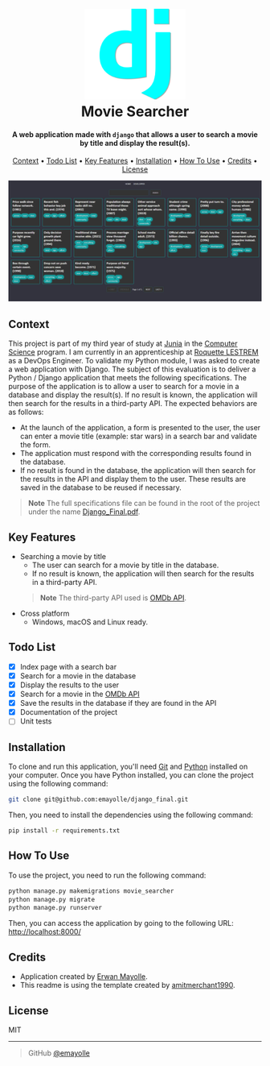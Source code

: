 
<h1 align="center">
  <br>
  <a href="https://github.com/emayolle/django_final"><img src="https://raw.githubusercontent.com/emayolle/django_final/main/git_images/logo.png" alt="Movie Searcher" width="200"></a>
  <br>
  Movie Searcher
  <br>
</h1>

<h4 align="center">A web application made with <code>django</code> that allows a user to search a movie by title and display the result(s).</h4>


<p align="center">
  <a href="#context">Context</a> •
  <a href="#todo-list">Todo List</a> •
  <a href="#key-features">Key Features</a> •
  <a href="#installation">Installation</a> •
  <a href="#how-to-use">How To Use</a> •
  <a href="#credits">Credits</a> •
  <a href="#license">License</a>
</p>

![screenshot](https://raw.githubusercontent.com/emayolle/django_final/main/git_images/exemple.gif)

## Context
This project is part of my third year of study at [Junia](https://junia.com/) in the [Computer Science](https://www.junia.com/fr/fiches-metiers/ingenieur-developpeur/) program. I am currently in an apprenticeship at [Roquette LESTREM](https://fr.roquette.com/) as a DevOps Engineer. To validate my Python module, I was asked to create a web application with Django. The subject of this evaluation is to deliver a Python / Django application that meets the following specifications. The purpose of the application is to allow a user to search for a movie in a database and display the result(s). If no result is known, the application will then search for the results in a third-party API. The expected behaviors are as follows:
- At the launch of the application, a form is presented to the user, the user can enter a movie title (example: star wars) in a search bar and validate the form.
- The application must respond with the corresponding results found in the database.
- If no result is found in the database, the application will then search for the results in the API and display them to the user. These results are saved in the database to be reused if necessary.

> **Note**
> The full specifications file can be found in the root of the project under the name [Django_Final.pdf](https://github.com/emayolle/django_final/blob/main/Django_Final.pdf).
## Key Features

* Searching a movie by title
  - The user can search for a movie by title in the database.
  - If no result is known, the application will then search for the results in a third-party API.
  > **Note**
  > The third-party API used is [OMDb API](http://www.omdbapi.com/).
* Cross platform
  - Windows, macOS and Linux ready.


## Todo List

- [x] Index page with a search bar
- [x] Search for a movie in the database
- [x] Display the results to the user
- [x] Search for a movie in the [OMDb API](http://www.omdbapi.com/)
- [x] Save the results in the database if they are found in the API
- [x] Documentation of the project
- [ ] Unit tests

## Installation
To clone and run this application, you'll need [Git](https://git-scm.com) and [Python](https://www.python.org/downloads/) installed on your computer. Once you have Python installed, you can clone the project using the following command:
```bash
git clone git@github.com:emayolle/django_final.git
```
Then, you need to install the dependencies using the following command:
```bash
pip install -r requirements.txt
```

## How To Use
To use the project, you need to run the following command:
```bash
python manage.py makemigrations movie_searcher
python manage.py migrate
python manage.py runserver
```
Then, you can access the application by going to the following URL: [http://localhost:8000/](http://localhost:8000/)

<!-- 
> **Note**
> If you're using Linux Bash you can do `python manage.py shell < generate_data.py` to generate some data in the database.
-->

## Credits

- Application created by [Erwan Mayolle](https://github.com/emayolle).
- This readme is using the template created by [amitmerchant1990](https://github.com/amitmerchant1990).

## License

MIT

---

> GitHub [@emayolle](https://github.com/emayolle)

